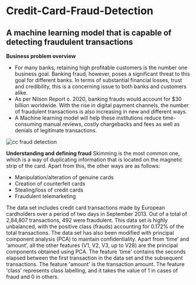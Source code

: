 # Credit-Card-Fraud-Detection
## A machine learning model that is capable of detecting fraudulent transactions

**Business problem overview**
- For many banks, retaining high profitable customers is the number one business goal. Banking fraud, however, poses a significant threat to this goal for different banks. In terms of substantial financial losses, trust and credibility, this is a concerning issue to both banks and customers alike.
- As per Nilson Report c. 2020, banking frauds would account for $30 billion worldwide. With the rise in digital payment channels, the number of fraudulent transactions is also increasing in new and different ways.
- A Machine learning model will help these institutions reduce time-consuming manual reviews, costly chargebacks and fees as well as denials of legitimate transactions.

![cc fraud detection](https://github.com/amanrai93/Credit-Card-Fraud-Detection/assets/123299829/88f8c756-f873-4947-a6cf-02f908e3bf60)

 
**Understanding and defining fraud**
Skimming is the most common one, which is a way of duplicating information that is located on the magnetic strip of the card. Apart from this, the other ways are as follows:
- Manipulation/alteration of genuine cards
- Creation of counterfeit cards
- Stealing/loss of credit cards
- Fraudulent telemarketing
 

The data set includes credit card transactions made by European cardholders over a period of two days in September 2013. Out of a total of 2,84,807 transactions, 492 were fraudulent. This data set is highly unbalanced, with the positive class (frauds) accounting for 0.172% of the total transactions. The data set has also been modified with principal component analysis (PCA) to maintain confidentiality. Apart from ‘time’ and ‘amount’, all the other features (V1, V2, V3, up to V28) are the principal components obtained using PCA. The feature 'time' contains the seconds elapsed between the first transaction in the data set and the subsequent transactions. The feature 'amount' is the transaction amount. The feature 'class' represents class labelling, and it takes the value of 1 in cases of fraud and 0 in others.

 
